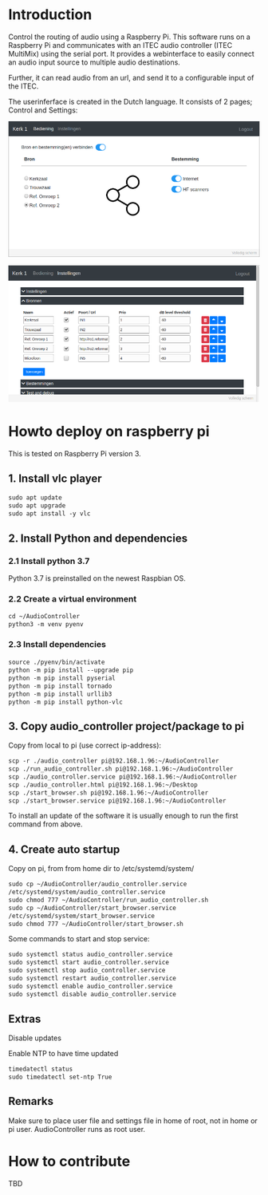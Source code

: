 # Introduction

Control the routing of audio using a Raspberry Pi. This software runs on a Raspberry Pi and communicates with an ITEC audio controller (ITEC MultiMix) using the serial port. It provides a webinterface to easily connect an audio input source to multiple audio destinations.

Further, it can read audio from an url, and send it to a configurable input of the ITEC.

The userinferface is created in the Dutch language. It consists of 2 pages; Control and Settings:

<img src="docs/pictures/screenshot_1.png" alt="drawing" width="700"/>
<p>
<img src="docs/pictures/screenshot_2.png" alt="drawing" width="700"/>
<p>



# Howto deploy on raspberry pi

This is tested on Raspberry Pi version 3.

## 1. Install vlc player

```
sudo apt update
sudo apt upgrade
sudo apt install -y vlc
```

## 2. Install Python and dependencies

### 2.1 Install python 3.7

Python 3.7 is preinstalled on the newest Raspbian OS.


### 2.2 Create a virtual environment

```
cd ~/AudioController
python3 -m venv pyenv
```

### 2.3 Install dependencies

```
source ./pyenv/bin/activate
python -m pip install --upgrade pip
python -m pip install pyserial
python -m pip install tornado
python -m pip install urllib3
python -m pip install python-vlc
```

## 3. Copy audio_controller project/package to pi

Copy from local to pi (use correct ip-address):

```
scp -r ./audio_controller pi@192.168.1.96:~/AudioController
scp ./run_audio_controller.sh pi@192.168.1.96:~/AudioController
scp ./audio_controller.service pi@192.168.1.96:~/AudioController
scp ./audio_controller.html pi@192.168.1.96:~/Desktop
scp ./start_browser.sh pi@192.168.1.96:~/AudioController
scp ./start_browser.service pi@192.168.1.96:~/AudioController
```

To install an update of the software it is usually enough to run the first command from above.


## 4. Create auto startup

Copy on pi, from from home dir to /etc/systemd/system/

```
sudo cp ~/AudioController/audio_controller.service /etc/systemd/system/audio_controller.service
sudo chmod 777 ~/AudioController/run_audio_controller.sh
sudo cp ~/AudioController/start_browser.service /etc/systemd/system/start_browser.service
sudo chmod 777 ~/AudioController/start_browser.sh
```

Some commands to start and stop service:

```
sudo systemctl status audio_controller.service
sudo systemctl start audio_controller.service
sudo systemctl stop audio_controller.service
sudo systemctl restart audio_controller.service
sudo systemctl enable audio_controller.service
sudo systemctl disable audio_controller.service
```

## Extras

Disable updates

Enable NTP to have time updated
```
timedatectl status
sudo timedatectl set-ntp True
```

## Remarks

Make sure to place user file and settings file in home of root, not in home or pi user. AudioController runs as root user.

# How to contribute

TBD



